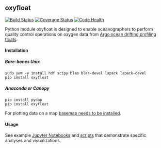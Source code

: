 oxyfloat
--------

[![Build Status](https://travis-ci.org/MBARIMike/oxyfloat.svg?branch=master)](https://travis-ci.org/MBARIMike/oxyfloat)
[![Coverage Status](https://coveralls.io/repos/MBARIMike/oxyfloat/badge.svg?branch=master&service=github)](https://coveralls.io/github/MBARIMike/oxyfloat?branch=master)
[![Code Health](https://landscape.io/github/MBARIMike/oxyfloat/master/landscape.svg?style=flat)](https://landscape.io/github/MBARIMike/oxyfloat/master)

Python module oxyfloat is designed to enable oceanographers to perform quality 
control operations on oxygen data from [Argo ocean drifting profiling floats](https://en.wikipedia.org/wiki/Argo_(oceanography)).

#### Installation

##### Bare-bones Unix

    sudo yum -y install hdf scipy blas blas-devel lapack lapack-devel
    pip install oxyfloat

##### Anaconda or Canopy

    pip install pydap
    pip install oxyfloat

For plotting data on a map [basemap needs to be installed](http://matplotlib.org/basemap/users/installing.html).

#### Usage

See example [Jupyter Notebooks](notebooks) and [scripts](scripts) that demonstrate specific analyses and 
visualizations.


